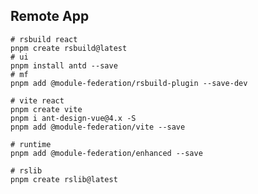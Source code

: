 ## Remote App

```shell
# rsbuild react
pnpm create rsbuild@latest
# ui
pnpm install antd --save
# mf
pnpm add @module-federation/rsbuild-plugin --save-dev
```

```shell
# vite react
pnpm create vite
pnpm i ant-design-vue@4.x -S
pnpm add @module-federation/vite --save
```


```shell
# runtime
pnpm add @module-federation/enhanced --save
```

```shell
# rslib
pnpm create rslib@latest



```